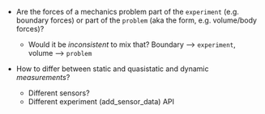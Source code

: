 * Are the forces of a mechanics problem part of the `experiment` (e.g. boundary forces) or part of the `problem` (aka the form, e.g. volume/body forces)?
    * Would it be _inconsistent_ to mix that? Boundary --> `experiment`, volume --> `problem`

* How to differ between static and quasistatic and dynamic _measurements_?
    * Different sensors?
    * Different experiment (add_sensor_data) API
